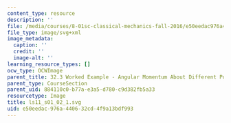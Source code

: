 ```yaml
---
content_type: resource
description: ''
file: /media/courses/8-01sc-classical-mechanics-fall-2016/e50eedac976a440632cd4f9a13bdf993_ls11_s01_02_1.svg
file_type: image/svg+xml
image_metadata:
  caption: ''
  credit: ''
  image-alt: ''
learning_resource_types: []
ocw_type: OCWImage
parent_title: 32.3 Worked Example - Angular Momentum About Different Points
parent_type: CourseSection
parent_uid: 884110c0-b77a-e3a5-d780-c9d382fb5a33
resourcetype: Image
title: ls11_s01_02_1.svg
uid: e50eedac-976a-4406-32cd-4f9a13bdf993
---
```

